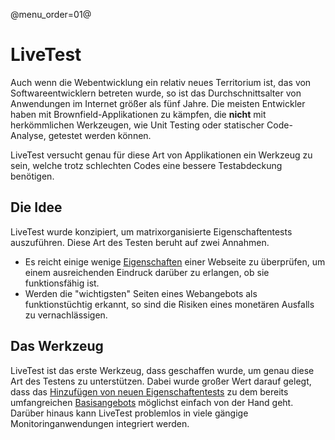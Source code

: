 @menu_order=01@

# LiveTest

Auch wenn die Webentwicklung ein relativ neues Territorium ist, das von Softwareentwicklern betreten wurde, so ist das Durchschnittsalter von Anwendungen im Internet größer als fünf Jahre. Die meisten Entwickler haben mit Brownfield-Applikationen zu kämpfen, die **nicht** mit herkömmlichen Werkzeugen, wie Unit Testing oder statischer Code-Analyse, getestet werden können. 

LiveTest versucht genau für diese Art von Applikationen ein Werkzeug zu sein, welche trotz schlechten Codes eine bessere Testabdeckung benötigen.

## Die Idee

LiveTest wurde konzipiert, um matrixorganisierte Eigenschaftentests auszuführen. Diese Art des Testen beruht auf zwei Annahmen. 

 * Es reicht einige wenige [Eigenschaften](Dokumentation|Konfiguration|Testfälle-hinzufügen) einer Webseite zu überprüfen, um einem ausreichenden Eindruck darüber zu erlangen, ob sie funktionsfähig ist.
 * Werden die "wichtigsten" Seiten eines Webangebots als funktionstüchtig erkannt, so sind die Risiken eines monetären Ausfalls zu vernachlässigen.

## Das Werkzeug

LiveTest ist das erste Werkzeug, dass geschaffen wurde, um genau diese Art des Testens zu unterstützen. Dabei wurde großer Wert darauf gelegt, dass das [Hinzufügen von neuen Eigenschaftentests](Dokumentation|Erweiterungen-schreiben|Testfälle-erstellen) zu dem bereits umfangreichen [Basisangebots](Erweiterungen|Testfälle) möglichst einfach von der Hand geht. 
Darüber hinaus kann LiveTest problemlos in viele gängige Monitoringanwendungen integriert werden. 